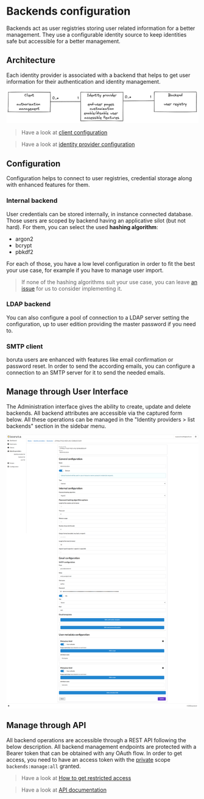 # Backends configuration

Backends act as user registries storing user related information for a better management. They use a configurable identity source to keep identities safe but accessible for a better management.

## Architecture

Each identity provider is associated with a backend that helps to get user information for their authentication and identity management.

![Clients, identity providers, and backends](/assets/images/client-identity-provider-backend-en.png)

> Have a look at [client configuration](provider-configuration/configure-clients.md)

> Have a look at [identity provider configuration](provider-configuration/configure-identity-providers.md)

## Configuration

Configuration helps to connect to user registries, credential storage along with enhanced features for them.

### Internal backend

User credentials can be stored internally, in instance connected database. Those users are scoped by backend having an applicative silot (but not hard). For them, you can select the used **hashing algorithm**:
- argon2
- bcrypt
- pbkdf2

For each of those, you have a low level configuration in order to fit the best your use case, for example if you have to manage user import.

> If none of the hashing algorithms suit your use case, you can leave [an issue](https://github.com/malach-it/boruta-server/issues) for us to consider implementing it.

### LDAP backend

You can also configure a pool of connection to a LDAP server setting the configuration, up to user edition providing the master password if you need to.

### SMTP client

boruta users are enhanced with features like email confirmation or password reset. In order to send the according emails, you can configure a connection to an SMTP server for it to send the needed emails.

## Manage through User Interface

The Administration interface gives the ability to create, update and delete backends. All backend attributes are accessible via the captured form below. All these operations can be managed in the "Identity providers > list backends" section in the sidebar menu.

![client form](/assets/images/backend-form.png)

## Manage through API

All backend operations are accessible through a REST API following the below description. All backend management endpoints are protected with a Bearer token that can be obtained with any OAuth flow. In order to get access, you need to have an access token with the [private](provider-configuration/configure-scopes.md#public-vs-private-scopes) scope `backends:manage:all` granted.

> Have a look at [How to get restricted access](management-api#get-an-access-token)

> Have a look at [API documentation](/api/list-backends)

